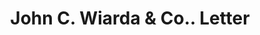 ---
doi: 10.7916/D8XW5WV7
date_other: '1901'
date_other_textual: '1901'
form: correspondence
genre:
- Letters (correspondence)
name:
- John C. Wiarda & Co.
object_in_context_url: https://biggert.cul.columbia.edu/items/view/ave_biggert_00859
subject_hierarchical_geographic:
- New York, New York, United States
subject_name:
- John C. Wiarda & Co.
title: John C. Wiarda & Co.. Letter
sort_title: John C. Wiarda & Co.. Letter
call_number: ave_biggert_00859
coordinates:
- 40.69277777777778,-73.99027777777778
pid: ave_biggert_00859
identifiers: ave_biggert_00859
permalink: /biggert/ave_biggert_00859/
layout: iiif-image-page
---
